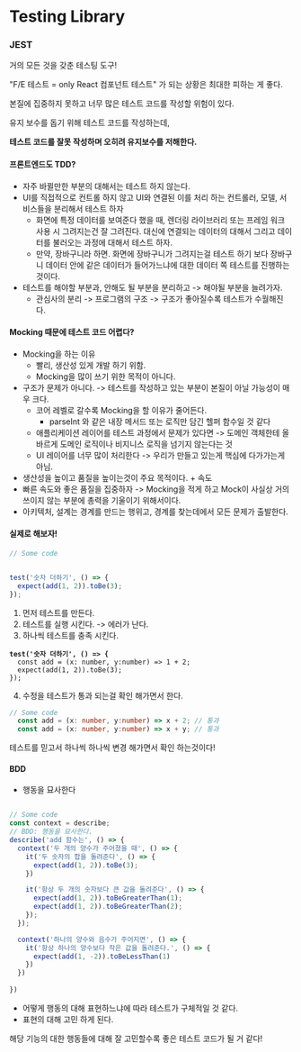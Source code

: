 # Testing Library

### JEST

거의 모든 것을 갖춘 테스팅 도구!



"F/E 테스트 = only React 컴포넌트 테스트" 가 되는 상황은 최대한 피하는 게 좋다.

본질에 집중하지 못하고 너무 많은 테스트 코드를 작성할 위험이 있다.

유지 보수를 돕기 위해 테스트 코드를 작성하는데,&#x20;

**테스트 코드를 잘못 작성하며 오히려 유지보수를 저해한다.**

#### **프론트엔드도 TDD?**

* 자주 바뀔만한 부분의 대해서는 테스트 하지 않는다.
* UI를 직접적으로 컨트롤 하지 않고 UI와 연결된 이를 처리 하는 컨트롤러, 모델, 서비스들을 분리해서 테스트 하자
  * 화면에 특정 데이터를 보여준다 했을 때, 렌더링 라이브러리 또는 프레임 워크 사용 시 그려지는건 잘 그려진다. 대신에 연결되는 데이터의 대해서 그리고 데이터를 불러오는 과정에 대해서 테스트 하자.
  * 만약, 장바구니라 하면. 화면에 장바구니가 그려지는걸 테스트 하기 보다 장바구니 데이터 안에 같은 데이터가 들어가느냐에 대한 데이터 쪽 테스트를 진행하는 것이다.
* 테스트를 해야할 부분과, 안해도 될 부분을 분리하고 -> 해야될 부분을 늘려가자.
  * 관심사의 분리 -> 프로그램의 구조 -> 구조가 좋아질수록 테스트가 수월해진다.

#### Mocking 때문에 테스트 코드 어렵다?

* Mocking을 하는 이유
  * 빨리, 생산성 있게 개발 하기 위함.
  * Mocking을 많이 쓰기 위한 목적이 아니다.
* 구조가 문제가 아니다. -> 테스트를 작성하고 있는 부분이 본질이 아닐 가능성이 매우 크다.
  * 코어 레벨로 갈수록 Mocking을 할 이유가 줄어든다.
    * parseInt 와 같은 내장 메서드 또는 로직만 담긴 헬퍼 함수일 것 같다
  * 애플리케이션 레이어를 테스트 과정에서 문제가 있다면 -> 도메인 객체한테 올바르게 도메인 로직이나 비지니스 로직을 넘기지 않는다는 것
  * UI 레이어를 너무 많이 처리한다 -> 우리가 만들고 있는게 핵심에 다가가는게 아님.
* 생산성을 높이고 품질을 높이는것이 주요 목적이다. + 속도
* 빠른 속도와 좋은 품질을 집중하자 -> Mocking을 적게 하고 Mock이 사실상 거의 쓰이지 않는 부분에 총력을 기울이기 위해서이다.
* 아키텍처, 설계는 경계를 만드는 행위고, 경계를 찾는데에서 모든 문제가 출발한다.

#### 실제로 해보자!

```typescript
// Some code


test('숫자 더하기', () => {
  expect(add(1, 2)).toBe(3);  
});

```

1. 먼저 테스트를 만든다.
2. 테스트를 실행 시킨다. -> 에러가 난다.
3. 하나씩 테스트를 충족 시킨다.

<pre class="language-typescript"><code class="lang-typescript"><strong>test('숫자 더하기', () => {
</strong>  const add = (x: number, y:number) => 1 + 2;
  expect(add(1, 2)).toBe(3);  
});
</code></pre>

4. 수정을 테스트가 통과 되는걸 확인 해가면서 한다.

```typescript
// Some code
  const add = (x: number, y:number) => x + 2; // 통과
  const add = (x: number, y:number) => x + y; // 통과
```

테스트를 믿고서 하나씩 하나씩 변경 해가면서 확인 하는것이다!

#### BDD

* 행동을 묘사한다

```typescript

// Some code
const context = describe;
// BDD: 행동을 묘사한다.
describe('add 함수는', () => {
  context('두 개의 양수가 주어졌을 때', () => {
    it('두 숫자의 합을 돌려준다', () => {
      expect(add(1, 2)).toBe(3);
    })

    it('항상 두 개의 숫자보다 큰 값을 돌려준다', () => {
      expect(add(1, 2)).toBeGreaterThan(1);
      expect(add(1, 2)).toBeGreaterThan(2);
    });    
  });

  context('하나의 양수와 음수가 주어지면', () => {
    it('항상 하나의 양수보다 작은 값을 돌려준다.', () => {
      expect(add(1, -2)).toBeLessThan(1)
    })
  })
  
})
```

* 어떻게 행동의 대해 표현하느냐에 따라 테스트가 구체적일 것 같다.
* 표현의 대해 고민 하게 된다.

해당 기능의 대한 행동들에 대해 잘 고민할수록 좋은 테스트 코드가 될 거 같다!

